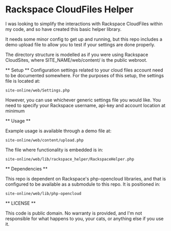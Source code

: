 Rackspace CloudFiles Helper
===========================

I was looking to simplify the interactions with Rackspace CloudFiles within my code, and so have created this basic helper library.

It needs some minor config to get up and running, but this repo includes a demo upload file to allow you to test if your settings are done properly.

The directory structure is modelled as if you were using Rackspace CloudSites, where SITE_NAME/web/content/ is the public webroot.


** Setup **
Configuration settings related to your cloud files account need to be documented somewhere. For the purposes of this setup, the settings file is located at:

    site-online/web/Settings.php

However, you can use whichever generic settings file you would like. You need to specify your Rackspace username, api-key and account location at minimum


** Usage **

Example usage is available through a demo file at:

    site-online/web/content/upload.php

The file where functionality is embedded is in:

    site-online/web/lib/rackspace_helper/RackspaceHelper.php


** Dependencies **

This repo is dependent on Rackspace's php-opencloud libraries, and that is configured to be available as a submodule to this repo. It is positioned in:

    site-online/web/lib/php-opencloud


** LICENSE **

This code is public domain. No warranty is provided, and I'm not responsible for what happens to you, your cats, or anything else if you use it.